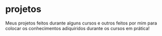 # projetos
 Meus projetos feitos durante alguns cursos e outros feitos por mim para colocar os conhecimentos adiquiridos durante os cursos em prática!
